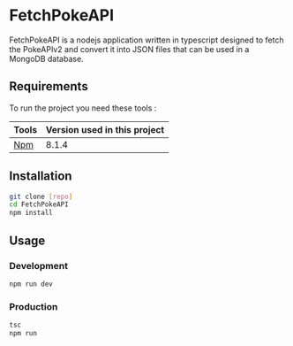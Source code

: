 # FetchPokeAPI

FetchPokeAPI is a nodejs application written in typescript designed to fetch the PokeAPIv2 and convert it into JSON 
files that can be used in a MongoDB database.

## Requirements

To run the project you need these tools :

| Tools                                         | Version used in this project  |
|-----------------------------------------------|-------------------------------|
| [Npm](https://nodejs.org/en/download/)        | 8.1.4                         |

## Installation

```bash
git clone [repo]
cd FetchPokeAPI
npm install
```

## Usage

### Development

```bash
npm run dev
```

### Production

```bash
tsc
npm run
```
